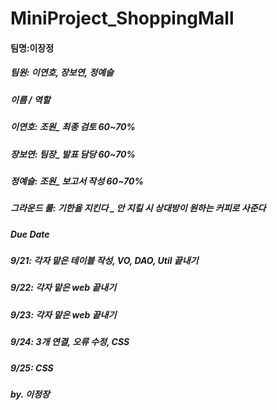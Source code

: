 # MiniProject_ShoppingMall

#### 팀명:이장정
##### 팀원: 이연호, 장보연, 정예슬

##### 이름 / 역할
##### 이연호: 조원_ 최종 검토 60~70%
##### 장보연: 팀장_ 발표 담당 60~70%
##### 정예슬: 조원_ 보고서 작성 60~70%

##### 그라운드 룰: 기한을 지킨다 _ 안 지킬 시 상대방이 원하는 커피로 사준다 

##### Due Date
##### 9/21: 각자 맡은 테이블 작성, VO, DAO, Util 끝내기
##### 9/22: 각자 맡은 web 끝내기
##### 9/23: 각자 맡은 web 끝내기
##### 9/24: 3개 연결, 오류 수정, CSS
##### 9/25: CSS

##### by. 이정장
